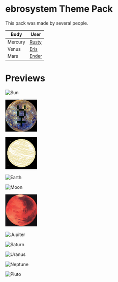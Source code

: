 # ebrosystem Theme Pack

This pack was made by several people.

| Body        | User                                      |
| ----------- | ---------------------------------------   |
| Mercury     | [Rusty](https://rustycaard.carrd.co/)     |
| Venus       | [Eris](https://starryfansquid.tumblr.com) |
| Mars        | [Ender](https://enderesting.tumblr.com)   |

# Previews

![Sun](./Sun.png)

![Mercury](./Mercury.png)

![Venus](./Venus.png)

![Earth](./Earth.png)

![Moon](./Moon.png)

![Mars](./Mars.png)

![Jupiter](./Jupiter.png)

![Saturn](./Saturn.png)

![Uranus](./Uranus.png)

![Neptune](./Neptune.png)

![Pluto](./Pluto.png)
